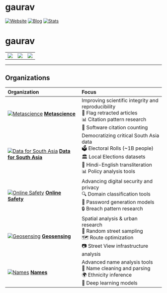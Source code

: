 # gaurav

[![Website](https://img.shields.io/badge/Website-gsood.com-4063D8?style=flat-square)](https://gsood.com)
[![Blog](https://img.shields.io/badge/Blog-gojiberries.io-FF7043?style=flat-square)](https://gojiberries.io)
[![Stats](https://img.shields.io/badge/Stats-GitHub-333333?style=flat-square&logo=github)](https://github.com/gojiplus/allstar/blob/main/stats.md)

# gaurav

<table>
<tr>
<td> <a href="https://gsood.com"><img src="https://img.shields.io/badge/Website-gsood.com-4063D8?style=flat-square"></a> </td>
<td> <a href="https://gojiberries.io"><img src="https://img.shields.io/badge/Blog-gojiberries.io-FF7043?style=flat-square"></a> </td>
<td> <a href="https://github.com/gojiplus/allstar/blob/main/stats.md"><img src="https://img.shields.io/badge/Stats-GitHub-333333?style=flat-square&logo=github"></a> </td>
</tr>
</table>

---

## Organizations

| Organization | Focus |
|:---|:---|
| [![Metascience](https://github.com/recite.png?size=20)](https://github.com/recite) **[Metascience](https://github.com/recite)** | Improving scientific integrity and reproducibility <br> 🚩 Flag retracted articles <br> 📊 Citation pattern research <br> 🧮 Software citation counting |
| [![Data for South Asia](https://github.com/in-rolls.png?size=20)](https://github.com/in-rolls) **[Data for South Asia](https://github.com/in-rolls)** | Democratizing critical South Asia data <br> 🗳️ Electoral Rolls (~1B people) <br> 🏛️ Local Elections datasets <br> 🔄 Hindi-English transliteration <br> 📊 Policy analysis tools |
| [![Online Safety](https://github.com/themains.png?size=20)](https://github.com/themains) **[Online Safety](https://github.com/themains)** | Advancing digital security and privacy <br> 🔍 Domain classification tools <br> 🔐 Password generation models <br> 🔒 Breach pattern research |
| [![Geosensing](https://github.com/geosensing.png?size=20)](https://github.com/geosensing) **[Geosensing](https://github.com/geosensing)** | Spatial analysis & urban research <br> 📍 Random street sampling <br> 🗺️ Route optimization <br> 📷 Street View infrastructure analysis |
| [![Names](https://github.com/appeler.png?size=20)](https://github.com/appeler) **[Names](https://github.com/appeler)** | Advanced name analysis tools <br> 🧹 Name cleaning and parsing <br> 🌍 Ethnicity inference <br> 🧠 Deep learning models |


